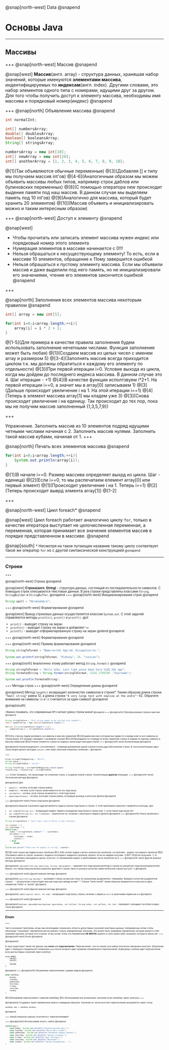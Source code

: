 @snap[north-west]
Data
@snapend

# Основы Java

---
## Массивы
+++
@snap[north-west]
Массив
@snapend

@snap[west]
__Массив__(англ. array) - структура данных, храняшая набор значений, которые именуются __элементами массива__, индентифицируемых по __индексам__(англ. index). Другими словами, это набор элементов одного типа с номерами, идущими друг за другом. Для того чтобы получить доступ к элементу массива, необходимы имя массива и порядковый номер(индекс)
@snapend

+++
@snap[north]
Объявление массива
@snapend
```Java
int normalInt;

int[] numbersArray;
double[] doublesArray;
boolean[] booleansArray;
String[] stringsArray;

numbersArray = new int[10];
int[] newArray = new int[20];
int[] anotherArray = {1, 2, 3, 4, 5, 6, 7, 8, 9, 10};
```
@[1](Так объявляются обычные переменные)
@[3](Добавляя [] к типу мы получаем массив int'ов)
@[4-6](Аналогичным образом мы можем объявить массивы любых типов, например строк даблов или булиновских переменных)
@[8](С помощью оператора new происходит выдение памяти под наш массив. В данном случае мы выделяем память под 10 int'ов)
@[9](Аналогично для массива, который будет хранить 20 элементов)
@[10](Массив объявить и инициализировать можно и таким интересным образом)

+++
@snap[north-west]
Доступ к элементу
@snapend

@snap[west]
- Чтобы прочитать или записать элемент массива нужен индекс или порядковый номер этого элемента
- Нумерация элементов в массиве начинается с 0!!!
- Нельзя обрашаться к несуществующему элементу! То есть, если в массиве 10 элементов, обращение к 11ому завершится ошибкой
- Нельзя обрашаться к пустому элементу массива. Если мы объявили массив и даже выделили под него память, но не инициализировали его значениями, чтение его элементов закончится ошибкой
@snapend

+++

@snap[north]
Заполнения всех элементов массива некоторым правилом
@snapend

```Java
int[] array = new int[5];

for(int i=0;i<array.length;++i){
	array[i] = i * 2 + 1;
}
```
@[1-5](Для примера в качестве правила заполнения будем использовать заполнение нечетными числами. Функция заполнения может быть любая)
@[1](Создаем массив из целых чисел с именем array и размером 5)
@[3-4](Заполнять массив всегда приходится циклом т.к. мы должны обратиться к каждому его элементу по отдельности)
@[3](При первой итерации i=0. Условие выхода из цикла, когда мы дойдем до последнего индекса массива. В данном случае это 4. Шаг итерации - +1)
@[4](В качестве функции исполтзвуем i*2+1. На первой итерации i==0, а значит мы в array[0] записываем 1)
@[3](Дальше происходит увеличение i на 1. На этой итерации i==1)
@[4](Теперь в элемент массива array[1] мы кладем уже 3)
@[3](Снова происходит увеличение i на еденицу. Так происходит до тех пор, пока мы не получим массив заполненный {1,3,5,7,9})

+++

Упражнение. Заполнить массив из 10 элементов подряд идущими четными числами начиная с 2. Заполнить массив нулями. Заполнить такой массив кубами, начиная от 1.
+++

@snap[north]
Печать всех элементов массива
@snapend

```Java
for(int i=0;i<array.length;++i){
	System.out.println(array[i]);
}
```
@[1](В начале i==0. Размер массива определяет выхрд из цикла. Шаг - еденица)
@[2](Если i==0, то мы распечатаем елемент array[0] или первый элмент)
@[1](Происходит увеличение i на 1. Теперь i==1)
@[2](Теперь происходит выврд элмента array[1])
@[1-2]

+++

@snap[north-west]
Цикл foreach*
@snapend

@snap[west]
Цикл foreach работает аналогично циклу `for`, только в качестве итератора выступает не целочисленная переменная, а переменная, которая принимает все значения элементов массив в порядке представленном в массиве. 
@snapend

@snap[south]
<small>\* Несмотря на такое путающее название такому циклу соответвует такой же оператор `for` но с другой синтаксической конструкцией<small/>
@snapend

---

## Строки

+++

@snap[north-west]
Строка
@snapend

@snap[west]
__Строка(англ. String)__ - структура данных, состоящий из последовательности символов. С помощью строк описываются текстовые данные. В java строки представлены классами `String`, `StringBuilder` и `StringBuffer`.
@snapend
+++
@snap[north-west]
Инициализирование строк
@snapend

```Java
String spell = "Abrakadabra";
```

+++
@snap[north-west]
Форматирование
@snapend

@snap[west]
Вывод строковых данных осуществляется классом `System.out`. С этой задачей справляются методы `println()`, `print()` и `printf()`.
@ol
- `print()` - выводит строку на экран
- `println()` - выводит строку на экран и добавляет `\n`
- `printf()` - выводит отформатированную строку на экран
@olend
@snapend

+++
@snap[north-west]
Форматирование 
@snapend

+++
@snap[north-west]
Пример форматирования
@snapend

```Java
String stringToFormat = "Name:%s(%d) Age:%d. Occupation:%s.";

System.out.pritntf(stringToFormat, "Aleksey", 24, "russian");
```
+++
@snap[north]
Аналогично этому работает метод `String.format()`
@snapend

```Java
String stringToFormat = "Hello %2$s. Last time youve been here %1$5.2ds ago";
String formatedString = String.format(stringToFormat, 13241.5789100 ,"Username");

System.out.println(formatedString);
```
+++
Методы строк
+++
@snap[north-west]
Определение длины
@snapend

@snap[west]
Метод `length()` возвращает количество символов в строке*. Таким образом длина строки `"Small string"` равна 12, а длина строки `"A very large text with newline at the end\n"`- 42. Обратите внимание на символы `\n` и `\t` считаются за один символ!
@snapend

@snap[south]

<small>\*Важно понимать, что современные ЯП считают длину строки иначе!<small/>
@snapend
+++
@snap[north]
Преобразование строки в массив
@snapend

```Java
String stringToStore = "This string needs to be splited into symbols";
char[] symbolsArray = new char[stringToStore.length()];

for(int i=0;i<stringToStore.length();++i){
	symbolsArray[i] = stringToStore.charAt(i);
}
```
@[1](Эту строчку будем разбивать на символы в массив символов)
@[2](Оздаем массив в который мы будем по очереди класть все символы из строки выше. Его размер совпадает с размером строки)
@[4-6](Проходимся по очереди по всем символам строки и кладем по одному символу в массив символов)
@[5](Чтение элемента строки по индексу происходит методом charAt)
+++
@snap[north-west]
Конкатенация
@snapend

@snap[west]
Конкатенация(англ. concatenation) - операция добавления одной строки в конец другой(сложение строк). В Java конкатенацию двух строк модно делать методом `concat()` или через обычный оператор сложения `+`.
@snapend

+++
```Java
Sting stringAtTheBeggining = "Hello";
String space = " ";
String stringAtTheEnd = "world!"

String finalSting = stringAtTheBeggining.concat(space)
finalString = finalString + stringAtTheEnd;
```
+++
Стоит понимать, что происходит не сложение строк, а создание новой строки. Конкатенация __дорогая__ операция.
+++
@snap[north-west]
Логические методы
@snapend

@snap[west]
@ol
- `equals()` - истина, если две строки равны
- `endWIth()` - истина, если строка заканчивается на эту подстроку
- `startWith()` - истина, если строка начинается с этой подстроки
- `equalsIgnoreCase()` - истина, если две строки равны, игнорируя разницу в регистре
@olend
@snapend

+++
@snap[north-west]
Поиск подстроки
@snapend

@snap[west]
Важной строковой задачей является задача поиска подстроки в строке. С этой проблемой помогают справляться методы:
@ol
- `int indexOf(String str)` - возвращает индекс первого вхождения подстроки в строку или -1, если такой подстроки нет
- `int indexOf(String str, int fromIndex)` - аналогично но, начиная с некоторого индекса
@olend
@snapend
+++
@snap[north]
Поиск пробелов в строке
@snapend

```Java
String stringToCheck = "Last time i was in Paris it was raining";

int counter = 0;
int lastIndex = 0;
while(true){
	index = stringToCheck.indexof(" ", lastIndex);
	if(index!=-1){
		lastIndex = index;
		counter++;
	} else
		break;
}
System.out.printf("There are %d spaces in string", counter);
```
@[1](В этой строке мы будем искать пробелы)
@[3-4](В counter будем считать количество пробелов, а в lastindex - индекс последнего пробела)
@[6](Пытаемся найти в строке, начиная с индекса последнего найденого пробела, пробел. Если не найдем получим -1)
@[7-10](Если получили -1, то ничего не делаем и выходим из цикла, если нет, то запоминаем индекс и увеличиваем число пробелов на 1)
+++
@snap[north-west]
Другие важные методы
@snapend

@snap[west]
`replaceAll(String substring, String replacement)` - заменяет все подстроки(substring) в строке на указанную подстроку(replacement). Важно, что таким образом можно вырезать фрагмент строки, просто указав в качестве заместительной строки пустую(`""`)
@snapend

+++
@snap[north-west]
Другие важные методы
@snapend

@snap[west]
`split(String devider)` - разбивает строку на массив строк по указанному разделителю. Например. Выбрав в качестве разделителя строку `" "` результатом сплита будет массив подстрок между всеми " ". Строка "Hello world!" таким образом превратится в массив из двух элементов:"Hello" и "world!"
@snapend

+++
@snap[north-west]
Другие важные методы
@snapend

@snap[west]
`subString(int start, int end)` - возвращает подстроку строки, начиная с индекса `start` и заканчивая индексом `end`
@snapend

+++
@snap[north-west]
@snapend

@snap[west]
`boolean regionMatches(boolean ignoreCase, int toffset, String other, int ooffset, int len)` - проверяет совпадают ли области двух строк
@snapend

---
## Enum

+++

Часто возникает проблема, когда  нам необходимо ограничить область допустимых значений некоторых данных. Например мы хотим чтобы некоторая "строковая" переменная могла хранить только определенные значения. Это может быть например переменная, которая хранит в себе название бургера, которое есть в меню. И мы хотим чтобы это переменная __НЕ__ __МОГЛА__ хранить в себе какие-либо название, которых в меню нет.
+++
@snap[north-west]
Enum
@snapend


@snap[west]

В Java существует такой тип данных как __enum__ или __перечисление__. Перечисление -это по своей сути набор логически связанных констант. Объвление идет с помощью специального оператора `enum` после которого идет название объявленного перечисления. В фигурных скобках идет перечисление всех доспустимых значений через запятую<br/>
```
enum NAME{
	VALUE1,
	VALUE2,
	...
	VALUEN
}
```
@snapend 
+++
@snap[north]
Объявление перечисления с днями недели
@snapend

```Java
enum weekDay{
	monday,
	tuesday,
	wednesday,
	thursday,
	friday,
	saturday,
	sunday
}
```
@[1](Объявляем перечисление с именем weekDay)
@[2-8](Указываем все возможные значения enum weekDay через запятую)
+++

@snap[west]
Создавать такие переменные можно очевидныи образом. Значение из числа констант перечеслиния указывается через точку<br/>
 ```
weekDay day = weekDay.monday;
```
@snapend

+++
Какой оператор хорошо сочетается с перечислениями?

+++
@snap[north]
Использоваие enum с switch
@snapend

```Java
switch(day){
	case moday: System.out.ptintln("Отвратительный день!");
	case tuesday: System.out.ptintln("Могло быть лучше");
	case wednesday: System.out.ptintln("Половина недели прошла!");
	case thursday: System.out.ptintln("Завтра пятница!");
	case friday: System.out.ptintln("Ура! Пятница!");
	case saturday: System.out.ptintln("Выходные!");
	case sunday: System.out.ptintln("Завтра понедельник...");
}
```
